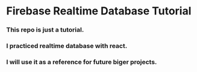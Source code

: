 # Firebase Realtime Database Tutorial

### This repo is just a tutorial. 
### I practiced realtime database with react. 
### I will use it as a reference for future biger projects. 